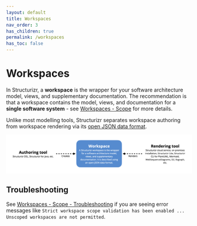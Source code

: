 ```yaml
---
layout: default
title: Workspaces
nav_order: 3
has_children: true
permalink: /workspaces
has_toc: false
---
```


# Workspaces

In Structurizr, a __workspace__ is the wrapper for your software architecture model, views, and supplementary documentation.
The recommendation is that a workspace contains the model, views, and documentation for a __single software system__ -
see [Workspaces - Scope](/workspaces/scope) for more details.

Unlike most modelling tools, Structurizr separates workspace authoring from workspace rendering via its
[open JSON data format](https://github.com/structurizr/json).

![](../images/authoring-vs-rendering.png)

## Troubleshooting

See [Workspaces - Scope - Troubleshooting](/workspaces/scope#troubleshooting) if you are seeing error messages like
`Strict workspace scope validation has been enabled ... Unscoped workspaces are not permitted`.